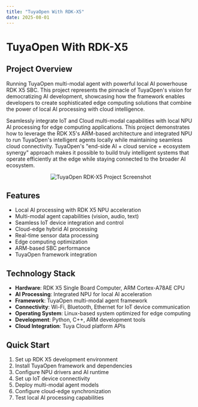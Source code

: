 ```yaml
---
title: "TuyaOpen With RDK-X5"
date: 2025-08-01
---
```


# TuyaOpen With RDK-X5

## Project Overview

Running TuyaOpen multi-modal agent with powerful local AI powerhouse RDK X5 SBC. This project represents the pinnacle of TuyaOpen's vision for democratizing AI development, showcasing how the framework enables developers to create sophisticated edge computing solutions that combine the power of local AI processing with cloud intelligence.

Seamlessly integrate IoT and Cloud multi-modal capabilities with local NPU AI processing for edge computing applications. This project demonstrates how to leverage the RDK X5's ARM-based architecture and integrated NPU to run TuyaOpen's intelligent agents locally while maintaining seamless cloud connectivity. TuyaOpen's "end-side AI + cloud service + ecosystem synergy" approach makes it possible to build truly intelligent systems that operate efficiently at the edge while staying connected to the broader AI ecosystem.

<p align="center">
  <img
    src="https://images.tuyacn.com/fe-static/docs/img/7a0fcb92-b721-4f38-8b32-3cb84aca785e.jpg"
    alt="TuyaOpen RDK-X5 Project Screenshot"
    style={{
      width: "80%",
      borderRadius: "12px",
      boxShadow: "0 2px 16px rgba(0,0,0,0.08)"
    }}
  />
</p>

## Features

- Local AI processing with RDK X5 NPU acceleration
- Multi-modal agent capabilities (vision, audio, text)
- Seamless IoT device integration and control
- Cloud-edge hybrid AI processing
- Real-time sensor data processing
- Edge computing optimization
- ARM-based SBC performance
- TuyaOpen framework integration

## Technology Stack

- **Hardware**: RDK X5 Single Board Computer, ARM Cortex-A78AE CPU
- **AI Processing**: Integrated NPU for local AI acceleration
- **Framework**: TuyaOpen multi-modal agent framework
- **Connectivity**: Wi-Fi, Bluetooth, Ethernet for IoT device communication
- **Operating System**: Linux-based system optimized for edge computing
- **Development**: Python, C++, ARM development tools
- **Cloud Integration**: Tuya Cloud platform APIs

## Quick Start

1. Set up RDK X5 development environment
2. Install TuyaOpen framework and dependencies
3. Configure NPU drivers and AI runtime
4. Set up IoT device connectivity
5. Deploy multi-modal agent models
6. Configure cloud-edge synchronization
7. Test local AI processing capabilities

